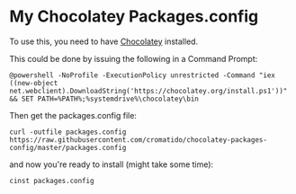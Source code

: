 My Chocolatey Packages.config
=============================

To use this, you need to have [Chocolatey](http://chocolatey.org/) installed.

This could be done by issuing the following in a Command Prompt:

    @powershell -NoProfile -ExecutionPolicy unrestricted -Command "iex ((new-object net.webclient).DownloadString('https://chocolatey.org/install.ps1'))" && SET PATH=%PATH%;%systemdrive%\chocolatey\bin


Then get the packages.config file:

    curl -outfile packages.config https://raw.githubusercontent.com/cromatido/chocolatey-packages-config/master/packages.config
  
and now you're ready to install (might take some time):

    cinst packages.config
